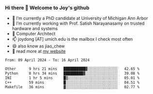 ### Hi there 👋 Welcome to Joy's github

- 🔭 I’m currently a PhD candidate at University of Michigan Ann Arbor
- 🌱 I’m currently working with Prof. Satish Narayanasamy on trusted hardware and systems
- 👯 Computer Architect
- 📫 joydong [AT] umich.edu is the mailbox I check most often
- 😄 also know as jiao_chew
- 💬 read more at [my website](https://joydddd.github.io/)
<!--START_SECTION:waka-->

```txt
From: 09 April 2024 - To: 16 April 2024

Other      9 hrs 21 mins   ██████████▓░░░░░░░░░░░░░░   42.65 %
Python     8 hrs 34 mins   █████████▓░░░░░░░░░░░░░░░   39.08 %
INI        1 hr 5 mins     █▒░░░░░░░░░░░░░░░░░░░░░░░   05.01 %
C++        59 mins         █░░░░░░░░░░░░░░░░░░░░░░░░   04.51 %
Makefile   36 mins         ▓░░░░░░░░░░░░░░░░░░░░░░░░   02.77 %
```

<!--END_SECTION:waka-->
